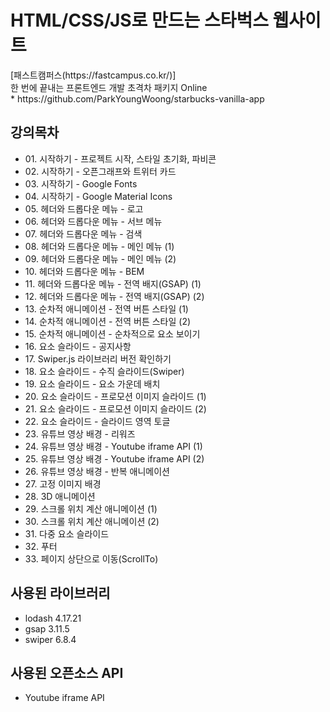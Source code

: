 <h1>HTML/CSS/JS로 만드는 스타벅스 웹사이트</h1>
<p>[패스트캠퍼스(https://fastcampus.co.kr/)]
<br/>한 번에 끝내는 프론트엔드 개발 초격차 패키지 Online
<br/>* https://github.com/ParkYoungWoong/starbucks-vanilla-app</p>

<h2>강의목차</h2>
<ul>
  <li>01. 시작하기 - 프로젝트 시작, 스타일 초기화, 파비콘</li>
  <li>02. 시작하기 - 오픈그래프와 트위터 카드</li>
  <li>03. 시작하기 - Google Fonts</li>
  <li>04. 시작하기 - Google Material Icons</li>
  <li>05. 헤더와 드롭다운 메뉴 - 로고</li>
  <li>06. 헤더와 드롭다운 메뉴 - 서브 메뉴</li>
  <li>07. 헤더와 드롭다운 메뉴 - 검색</li>
  <li>08. 헤더와 드롭다운 메뉴 - 메인 메뉴 (1)</li>
  <li>09. 헤더와 드롭다운 메뉴 - 메인 메뉴 (2)</li>
  <li>10. 헤더와 드롭다운 메뉴 - BEM</li>
  <li>11. 헤더와 드롭다운 메뉴 - 전역 배지(GSAP) (1)</li>
  <li>12. 헤더와 드롭다운 메뉴 - 전역 배지(GSAP) (2)</li>
  <li>13. 순차적 애니메이션 - 전역 버튼 스타일 (1)</li>
  <li>14. 순차적 애니메이션 - 전역 버튼 스타일 (2)</li>
  <li>15. 순차적 애니메이션 - 순차적으로 요소 보이기</li>
  <li>16. 요소 슬라이드 - 공지사항</li>
  <li>17. Swiper.js 라이브러리 버전 확인하기</li>
  <li>18. 요소 슬라이드 - 수직 슬라이드(Swiper)</li>
  <li>19. 요소 슬라이드 - 요소 가운데 배치</li>
  <li>20. 요소 슬라이드 - 프로모션 이미지 슬라이드 (1)</li>
  <li>21. 요소 슬라이드 - 프로모션 이미지 슬라이드 (2)</li>
  <li>22. 요소 슬라이드 - 슬라이드 영역 토글</li>
  <li>23. 유튜브 영상 배경 - 리워즈</li>
  <li>24. 유튜브 영상 배경 - Youtube iframe API (1)</li>
  <li>25. 유튜브 영상 배경 - Youtube iframe API (2)</li>
  <li>26. 유튜브 영상 배경 - 반복 애니메이션</li>
  <li>27. 고정 이미지 배경</li>
  <li>28. 3D 애니메이션</li>
  <li>29. 스크롤 위치 계산 애니메이션 (1)</li>
  <li>30. 스크롤 위치 계산 애니메이션 (2)</li>
  <li>31. 다중 요소 슬라이드</li>
  <li>32. 푸터</li>
  <li>33. 페이지 상단으로 이동(ScrollTo)</li>
</ul>  

<h2>사용된 라이브러리</h2>
<ul>
  <li>lodash 4.17.21</li>
  <li>gsap 3.11.5</li>
  <li>swiper 6.8.4</li>
</ul>  

<h2>사용된 오픈소스 API</h2>
<ul>
  <li>Youtube iframe API</li>
</ul>
